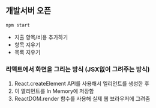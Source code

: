 ## 개발서버 오픈

`npm start`

- 지출 항목/비용 추가하기
- 항목 지우기
- 목록 지우기

### 리액트에서 화면을 그리는 방식 (JSX없이 그려주는 방식)

1. React.createElement API를 사용해서 엘리먼트를 생성한 후
2. 이 엘리먼트를 In Memory에 저장함
3. ReactDOM.render 함수를 사용해 실제 웹 브라우저에 그려줌
